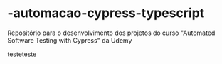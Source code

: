 # -automacao-cypress-typescript
Repositório para o desenvolvimento dos projetos do curso "Automated Software Testing with Cypress" da Udemy


testeteste

